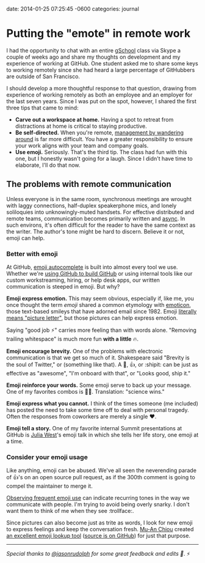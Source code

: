 date: 2014-01-25 07:25:45 -0600
categories: journal

# Putting the "emote" in remote work

I had the opportunity to chat with an entire [gSchool][] class via Skype a
couple of weeks ago and share my thoughts on development and my experience of
working at GitHub. One student asked me to share some keys to working remotely
since she had heard a large percentage of GitHubbers are outside of San
Francisco.

I should develop a more thoughtful response to that question, drawing from
experience of working remotely as both an employee and an employer for the last
seven years. Since I was put on the spot, however, I shared the first three
tips that came to mind:

- **Carve out a workspace at home.** Having a spot to retreat from distractions
  at home is critical to staying productive.
- **Be self-directed.** When you're remote, [management by wandering
  around][mgmt] is far more difficult. You have a greater responsibility to
  ensure your work aligns with your team and company goals.
- **Use emoji.** Seriously. That's the third tip. The class had fun with this
  one, but I honestly wasn't going for a laugh. Since I didn't have time to
  elaborate, I'll do that now.

## The problems with remote communication

Unless everyone is in the same room, synchronous meetings are wrought with
laggy connections, half-duplex speakerphone mics, and lonely soliloquies into
unknowingly-muted handsets. For effective distributed and remote teams,
communication becomes primarily written and [async][]. In such environs, it's
often difficult for the reader to have the same context as the writer. The
author's tone might be hard to discern. Believe it or not, emoji can help.

### Better with emoji

At GitHub, [emoji autocomplete][] is built into almost every tool we use.
Whether we're [using GitHub to build GitHub][zach] or using internal tools like
our custom workstreaming, hiring, or help desk apps, our written communication
is steeped in emoji. But why?

**Emoji express emotion.** This may seem obvious, especially if, like me, you
once thought the term _emoji_ shared a common etymology with [emoticon][],
those text-based smileys that have adorned email since 1982. Emoji [literally
means "picture letter"][emoji], but those pictures can help express emotion.

Saying "good job :zap:" carries more feeling than with words alone. "Removing
trailing whitespace" is much more fun **with a little** :fire:.

**Emoji encourage brevity.** One of the problems with electronic communication
is that we get so much of it.  Shakespeare said "Brevity is the soul of
Twitter," or (something like that). A :metal:, :+1:, or :shipit: can be just as
effective as "awesome", "I'm onboard with that", or "Looks good, ship it."

**Emoji reinforce your words.** Some emoji serve to back up your message. One
of my favorites combos is :microscope::checkered_flag:. Translation: "science
wins."

**Emoji express what you cannot.** I think of the times someone (me included)
has posted the need to take some time off to deal with personal tragedy. Often
the responses from coworkers are merely a single :heart:.

**Emoji tell a story.** One of my favorite internal Summit presentations at
GitHub is [Julia West][]'s emoji talk in which she tells her life story, one
emoji at a time.

### Consider your emoji usage

Like anything, emoji can be abused. We've all seen the neverending parade of
:+1:'s on an open source pull request, as if the 300th comment is going to
compel the maintainer to merge it.

[Observing frequent emoji use][tracker] can indicate recurring tones in
the way we communicate with people. I'm trying to avoid being overly
snarky. I don't want them to think of me when they see :trollface:.

Since pictures can also become just as trite as words, I look for new emoji to
express feelings and keep the conversation fresh. [Mu-An Chiou][] created [an
excellent emoji lookup tool][picker] ([source is on
GitHub][picker-source]) for just that purpose.


---
_Special thanks to [@jasonrudolph][] for some great feedback and edits
:pencil:_. :zap:

[gSchool]: https://www.gschool.it/
[mgmt]: http://en.wikipedia.org/wiki/Management_by_wandering_around
[emoji autocomplete]: https://github.com/blog/1289-emoji-autocomplete
[async]: http://zachholman.com/posts/how-github-works-asynchronous/
[zach]: http://zachholman.com/talk/how-github-uses-github-to-build-github/
[emoticon]: http://en.wikipedia.org/wiki/Emoticon
[emoji]: http://en.wikipedia.org/wiki/Emoji
[Julia West]: https://twitter.com/juliamae
[tracker]: http://www.emojitracker.com/
[picker]: http://emoji.muan.co/
[picker-source]: https://github.com/muan/emoji
[@jasonrudolph]: https://twitter.com/jasonrudolph
[Mu-an Chiou]: https://twitter.com/muanchiou
